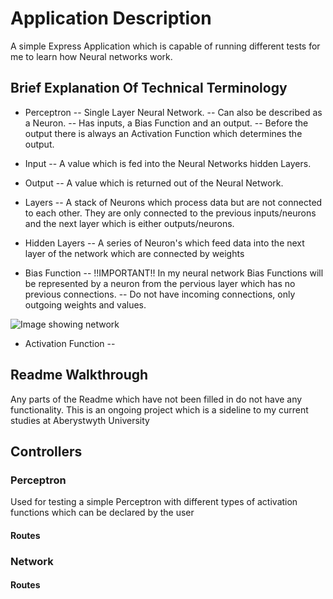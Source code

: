 # Application Description

A  simple Express Application which is capable of running different tests for me to learn how Neural networks work.

## Brief Explanation Of Technical Terminology

- Perceptron
-- Single Layer Neural Network.
-- Can also be described as a Neuron.
-- Has inputs, a Bias Function and an output.
-- Before the output there is always an Activation Function which determines the output.

- Input
-- A value which is fed into the Neural Networks hidden Layers.

- Output
-- A value which is returned out of the Neural Network.

- Layers
-- A stack of Neurons which process data but are not connected to each other. They are only connected to the previous inputs/neurons and the next layer which is either outputs/neurons.

- Hidden Layers
-- A series of Neuron's which feed data into the next layer of the network which are connected by weights

- Bias Function
-- !!IMPORTANT!! In my neural network Bias Functions will be represented by a neuron from the pervious layer which has no previous connections.
-- Do not have incoming connections, only outgoing weights and values.

![Image showing network](https://github.com/Jake-Project/Express-Neural-Network/tree/master/Diagrams/Images/Neural_Network.png)

- Activation Function
--

## Readme Walkthrough
Any parts of the Readme which have not been filled in do not have any functionality. This is an ongoing project which is a sideline to my current studies at Aberystwyth University

## Controllers

### Perceptron
Used for testing a simple Perceptron with different types of activation functions which can be declared by the user

#### Routes


### Network

#### Routes

